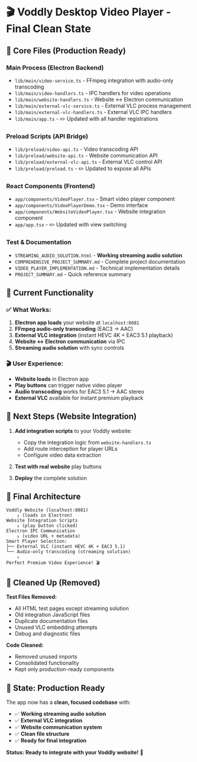 # 🎬 Voddly Desktop Video Player - Final Clean State

## 📁 **Core Files (Production Ready)**

### **Main Process (Electron Backend)**

- `lib/main/video-service.ts` - FFmpeg integration with audio-only transcoding
- `lib/main/video-handlers.ts` - IPC handlers for video operations
- `lib/main/website-handlers.ts` - Website ↔ Electron communication
- `lib/main/external-vlc-service.ts` - External VLC process management
- `lib/main/external-vlc-handlers.ts` - External VLC IPC handlers
- `lib/main/app.ts` - ✏️ Updated with all handler registrations

### **Preload Scripts (API Bridge)**

- `lib/preload/video-api.ts` - Video transcoding API
- `lib/preload/website-api.ts` - Website communication API
- `lib/preload/external-vlc-api.ts` - External VLC control API
- `lib/preload/preload.ts` - ✏️ Updated to expose all APIs

### **React Components (Frontend)**

- `app/components/VideoPlayer.tsx` - Smart video player component
- `app/components/VideoPlayerDemo.tsx` - Demo interface
- `app/components/WebsiteVideoPlayer.tsx` - Website integration component
- `app/app.tsx` - ✏️ Updated with view switching

### **Test & Documentation**

- `STREAMING_AUDIO_SOLUTION.html` - **Working streaming audio solution**
- `COMPREHENSIVE_PROJECT_SUMMARY.md` - Complete project documentation
- `VIDEO_PLAYER_IMPLEMENTATION.md` - Technical implementation details
- `PROJECT_SUMMARY.md` - Quick reference summary

## 🎯 **Current Functionality**

### ✅ **What Works:**

1. **Electron app loads** your website at `localhost:8081`
2. **FFmpeg audio-only transcoding** (EAC3 → AAC)
3. **External VLC integration** (instant HEVC 4K + EAC3 5.1 playback)
4. **Website ↔ Electron communication** via IPC
5. **Streaming audio solution** with sync controls

### 🎬 **User Experience:**

- **Website loads** in Electron app
- **Play buttons** can trigger native video player
- **Audio transcoding** works for EAC3 5.1 → AAC stereo
- **External VLC** available for instant premium playback

## 🚀 **Next Steps (Website Integration)**

1. **Add integration scripts** to your Voddly website:
   - Copy the integration logic from `website-handlers.ts`
   - Add route interception for player URLs
   - Configure video data extraction

2. **Test with real website** play buttons

3. **Deploy** the complete solution

## 🎊 **Final Architecture**

```
Voddly Website (localhost:8081)
    ↓ (loads in Electron)
Website Integration Scripts
    ↓ (play button clicked)
Electron IPC Communication
    ↓ (video URL + metadata)
Smart Player Selection:
├── External VLC (instant HEVC 4K + EAC3 5.1)
└── Audio-only transcoding (streaming solution)
    ↓
Perfect Premium Video Experience! 🎬
```

## 🧹 **Cleaned Up (Removed)**

**Test Files Removed:**

- All HTML test pages except streaming solution
- Old integration JavaScript files
- Duplicate documentation files
- Unused VLC embedding attempts
- Debug and diagnostic files

**Code Cleaned:**

- Removed unused imports
- Consolidated functionality
- Kept only production-ready components

## 🎯 **State: Production Ready**

The app now has a **clean, focused codebase** with:

- ✅ **Working streaming audio solution**
- ✅ **External VLC integration**
- ✅ **Website communication system**
- ✅ **Clean file structure**
- ✅ **Ready for final integration**

**Status: Ready to integrate with your Voddly website!** 🚀
